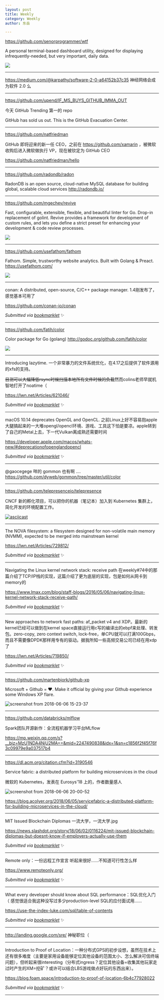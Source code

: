 ```yaml
---
layout: post
title: Weekly
category: Weekly
author: 东岳

---
```


https://github.com/senorprogrammer/wtf

A personal terminal-based dashboard utility, designed for displaying infrequently-needed, but very important, daily data.

![](https://github.com/senorprogrammer/wtf/raw/master/docs/img/screenshot.jpg)

***

https://medium.com/@karpathy/software-2-0-a64152b37c35 神经网络会成为软件 2.0 么

***

https://github.com/upend/IF_MS_BUYS_GITHUB_IMMA_OUT

今天 GitHub Trending 第一的 repo

GitHub has sold us out. This is the GitHub Evacuation Center. 

***

https://github.com/natfriedman

GitHub 即将迎来的新一任 CEO，之前在 https://github.com/xamarin ，被微软收购后进入微软做执行 VP，现在被钦定为 GitHub CEO

https://github.com/natfriedman/hello 

***

https://github.com/radondb/radon

 RadonDB is an open source, cloud-native MySQL database for building global, scalable cloud services http://radondb.io/

***

https://github.com/mgechev/revive

Fast, configurable, extensible, flexible, and beautiful linter for Go. Drop-in replacement of golint. Revive provides a framework for development of custom rules, and lets you define a strict preset for enhancing your development & code review processes.

![](https://github.com/mgechev/revive/raw/master/assets/demo.svg?sanitize=true)

***

https://github.com/usefathom/fathom


Fathom. Simple, trustworthy website analytics. Built with Golang & Preact. https://usefathom.com/

![](https://github.com/usefathom/fathom/blob/master/assets/src/img/fathom.jpg?raw=true)

***

conan: A distributed, open-source, C/C++ package manager. 1.4刚发布了，感觉基本可用了

https://github.com/conan-io/conan

 *Submitted via [bookmarklet](https://gist.github.com/htfy96/301ae2b1c477a4a644e943bbc27c9588)* :sparkles:

***

https://github.com/fatih/color

Color package for Go (golang) http://godoc.org/github.com/fatih/color

![](https://camo.githubusercontent.com/f6042d207ad38562e10f8e7be9d0d1e45ee24dd5/68747470733a2f2f692e696d6775722e636f6d2f63314a49306c412e706e67)

***

Introducing lazytime. 一个非常暴力的文件系统优化，在4.17之后提供了软件源用的xfs的支持。

~~目测可以大幅降低rsync时候扫描本地所有文件时候的负载~~然而colins老师早就机智地打开了noatime（

https://lwn.net/Articles/621046/

 *Submitted via [bookmarklet](https://gist.github.com/htfy96/301ae2b1c477a4a644e943bbc27c9588)* :sparkles:

***

macOS 10.14 deprecates OpenGL and OpenCL. 之前Linux上好不容易抱apple大腿搞起来的一大堆opengl/opencl环境、游戏、工具这下怕是要凉。apple转到了自己的Metal上去，下一代Vulkan离成熟还需要时间

https://developer.apple.com/macos/whats-new/#deprecationofopenglandopencl

 *Submitted via [bookmarklet](https://gist.github.com/htfy96/301ae2b1c477a4a644e943bbc27c9588)* :sparkles:

***

@gaocegege 咩的 gommon 也有啊 .... https://github.com/dyweb/gommon/tree/master/util/color

***

https://github.com/telepresenceio/telepresence

CNCF 新的孵化项目，可以把你的机器（笔记本）加入到 Kubernetes 集群上，简化开发的环境配置工作。

[![asciicast](https://asciinema.org/a/117761.png)](https://asciinema.org/a/117761)

***

The NOVA filesystem: a filesystem designed for non-volatile main memory (NVMM), expected to be merged into mainstream kernel

https://lwn.net/Articles/729812/

 *Submitted via [bookmarklet](https://gist.github.com/htfy96/301ae2b1c477a4a644e943bbc27c9588)* :sparkles:

***

Navigating the Linux kernel network stack: receive path  在weekly#74中的那篇介绍了TCP/IP栈的实现，这篇介绍了更为底层的实现，包是如何从网卡到memory的

https://www.lmax.com/blog/staff-blogs/2016/05/06/navigating-linux-kernel-network-stack-receive-path/

 *Submitted via [bookmarklet](https://gist.github.com/htfy96/301ae2b1c477a4a644e943bbc27c9588)* :sparkles:

***

New approaches to network fast paths: af_packet v4 and XDP。最新的kernel已经可以做到在kernel space直接运行用c写的编译出的ebpf来处理、转发包。zero-copy, zero context switch, lock-free，单CPU就可以打满100Gbps，而且不需要像DPDK那样用专有的驱动。据我所知一些高频交易公司已经在用xdp了

https://lwn.net/Articles/719850/

 *Submitted via [bookmarklet](https://gist.github.com/htfy96/301ae2b1c477a4a644e943bbc27c9588)* :sparkles:

***

https://github.com/martenbjork/github-xp

Microsoft + Github = ❤️. Make it official by giving your Github experience some Windows XP flare.

![screenshot from 2018-06-06 15-23-37](https://user-images.githubusercontent.com/5100735/41022951-9dc65f64-699d-11e8-802e-20c96b2b4d39.png)


***

https://github.com/databricks/mlflow

Spark团队开源新作：全流程机器学习平台MLflow 

https://mp.weixin.qq.com/s?__biz=MzU1NDA4NjU2MA==&mid=2247490838&idx=1&sn=c1856f2f45f76f3c09979e9a037517b4

***

https://dl.acm.org/citation.cfm?id=3190546

Service fabric: a distributed platform for building microservices in the cloud

微软的 Kubernetes，发表在 Eurosys'18 上的，作者数量感人

![screenshot from 2018-06-06 20-00-52](https://user-images.githubusercontent.com/5100735/41037123-e3e00852-69c4-11e8-9316-a8eab6f82575.png)

https://blog.acolyer.org/2018/06/05/servicefabric-a-distributed-platform-for-building-microservices-in-the-cloud/


***

MIT Issued Blockchain Diplomas  一流大学，一流大学.jpg

https://news.slashdot.org/story/18/06/02/0116224/mit-issued-blockchain-diplomas-but-doesnt-know-if-employers-actually-use-them

 *Submitted via [bookmarklet](https://gist.github.com/htfy96/301ae2b1c477a4a644e943bbc27c9588)* :sparkles:

***

Remote only：一份远程工作宣言 听起来很好……不知道可行性怎么样

https://www.remoteonly.org/

 *Submitted via [bookmarklet](https://gist.github.com/htfy96/301ae2b1c477a4a644e943bbc27c9588)* :sparkles:

***

What every developer should know about SQL performance：SQL优化入门（ 感觉很适合我这种没写过多少production-level SQL的应付面试用……

https://use-the-index-luke.com/sql/table-of-contents

 *Submitted via [bookmarklet](https://gist.github.com/htfy96/301ae2b1c477a4a644e943bbc27c9588)* :sparkles:

***

http://landing.google.com/sre/ 神秘职位（

***

Introduction to Proof of Location：一种分布式GPS的初步设想，虽然在技术上还有很多难度（主要是家用设备能够定位其他设备的范围太小、怎么解决可信终端问题），但听起来很interesting（分布式ingress？定位其他设备=收集其他玩家走过时产生的XM=挖矿？或许可以结合LBS游戏做点好玩的东西出来）。

https://blog.foam.space/introduction-to-proof-of-location-6b4c77928022

 *Submitted via [bookmarklet](https://gist.github.com/htfy96/301ae2b1c477a4a644e943bbc27c9588)* :sparkles:

***

